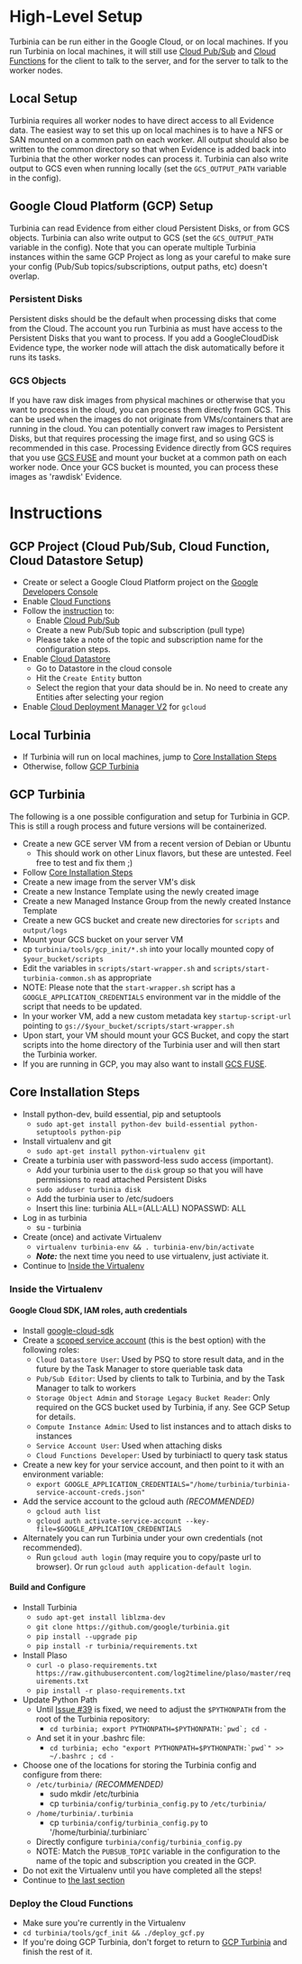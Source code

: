 # High-Level Setup

Turbinia can be run either in the Google Cloud, or on local machines. If you run
Turbinia on local machines, it will still use [Cloud
Pub/Sub](https://cloud.google.com/pubsub) and [Cloud
Functions](https://cloud.google.com/functions) for the client to talk to the
server, and for the server to talk to the worker nodes.

## Local Setup

Turbinia requires all worker nodes to have direct access to all Evidence data.
The easiest way to set this up on local machines is to have a NFS or SAN mounted
on a common path on each worker. All output should also be written to the common
directory so that when Evidence is added back into Turbinia that the other
worker nodes can process it. Turbinia can also write output to GCS even when
running locally (set the `GCS_OUTPUT_PATH` variable in the config).

## Google Cloud Platform (GCP) Setup

Turbinia can read Evidence from either cloud Persistent Disks, or from GCS
objects. Turbinia can also write output to GCS (set the `GCS_OUTPUT_PATH`
variable in the config). Note that you can operate multiple Turbinia instances
within the same GCP Project as long as your careful to make sure your config
(Pub/Sub topics/subscriptions, output paths, etc) doesn't overlap.

### Persistent Disks

Persistent disks should be the default when processing disks that come from the
Cloud. The account you run Turbinia as must have access to the Persistent Disks
that you want to process. If you add a GoogleCloudDisk Evidence type, the worker
node will attach the disk automatically before it runs its tasks.

### GCS Objects

If you have raw disk images from physical machines or otherwise that you want to
process in the cloud, you can process them directly from GCS. This can be used
when the images do not originate from VMs/containers that are running in the
cloud. You can potentially convert raw images to Persistent Disks, but that
requires processing the image first, and so using GCS is recommended in this
case. Processing Evidence directly from GCS requires that you use [GCS
FUSE](https://cloud.google.com/storage/docs/gcs-fuse) and mount your bucket at a
common path on each worker node. Once your GCS bucket is mounted, you can
process these images as 'rawdisk' Evidence.

# Instructions

## GCP Project (Cloud Pub/Sub, Cloud Function, Cloud Datastore Setup)

*   Create or select a Google Cloud Platform project on the [Google Developers
    Console](https://console.developers.google.com)
*   Enable [Cloud
    Functions](https://console.cloud.google.com/apis/library/cloudfunctions.googleapis.com)
*   Follow the
    [instruction](https://cloud.google.com/pubsub/docs/quickstart-console) to:
    *   Enable [Cloud
        Pub/Sub](https://console.cloud.google.com/apis/library/pubsub.googleapis.com)
    *   Create a new Pub/Sub topic and subscription (pull type)
    *   Please take a note of the topic and subscription name for the
        configuration steps.
*   Enable [Cloud
    Datastore](https://console.cloud.google.com/apis/api/datastore.googleapis.com)
    *   Go to Datastore in the cloud console
    *   Hit the `Create Entity` button
    *   Select the region that your data should be in. No need to create any
        Entities after selecting your region
*   Enable [Cloud Deployment Manager
    V2](https://console.cloud.google.com/apis/library/deploymentmanager.googleapis.com)
    for `gcloud`

## Local Turbinia

*   If Turbinia will run on local machines, jump to [Core Installation
    Steps](#core-installation-steps)
*   Otherwise, follow [GCP Turbinia](#gcp-turbinia)

## GCP Turbinia

The following is a one possible configuration and setup for Turbinia in GCP.
This is still a rough process and future versions will be containerized.

*   Create a new GCE server VM from a recent version of Debian or Ubuntu
    *   This should work on other Linux flavors, but these are untested. Feel
        free to test and fix them ;)
*   Follow [Core Installation Steps](#core-installation-steps)
*   Create a new image from the server VM's disk
*   Create a new Instance Template using the newly created image
*   Create a new Managed Instance Group from the newly created Instance Template
*   Create a new GCS bucket and create new directories for `scripts` and
    `output/logs`
*   Mount your GCS bucket on your server VM
*   cp `turbinia/tools/gcp_init/*.sh` into your locally mounted copy of
    `$your_bucket/scripts`
*   Edit the variables in `scripts/start-wrapper.sh` and
    `scripts/start-turbinia-common.sh` as appropriate
*   NOTE: Please note that the `start-wrapper.sh` script has a
    `GOOGLE_APPLICATION_CREDENTIALS` environment var in the middle of the script
    that needs to be updated.
*   In your worker VM, add a new custom metadata key `startup-script-url`
    pointing to `gs://$your_bucket/scripts/start-wrapper.sh`
*   Upon start, your VM should mount your GCS Bucket, and copy the start scripts
    into the home directory of the Turbinia user and will then start the
    Turbinia worker.
*   If you are running in GCP, you may also want to install [GCS
    FUSE](https://cloud.google.com/storage/docs/gcs-fuse).

## Core Installation Steps

*   Install python-dev, build essential, pip and setuptools
    *   `sudo apt-get install python-dev build-essential python-setuptools
        python-pip`
*   Install virtualenv and git
    *   `sudo apt-get install python-virtualenv git`
*   Create a turbinia user with password-less sudo access (important).
    *   Add your turbinia user to the `disk` group so that you will have
        permissions to read attached Persistent Disks
    *   `sudo adduser turbinia disk`
    *   Add the turbinia user to /etc/sudoers
    *   Insert this line: turbinia ALL=(ALL:ALL) NOPASSWD: ALL
*   Log in as turbinia
    *   su - turbinia
*   Create (once) and activate Virtualenv
    *   `virtualenv turbinia-env && . turbinia-env/bin/activate`
    *   ***Note:*** the next time you need to use virtualenv, just activiate it.
*   Continue to [Inside the Virtualenv](#inside-the-virtualenv)

### Inside the Virtualenv

#### Google Cloud SDK, IAM roles, auth credentials

*   Install
    [google-cloud-sdk](https://cloud.google.com/sdk/docs/quickstart-linux)
*   Create a [scoped service
    account](https://cloud.google.com/compute/docs/access/service-accounts)
    (this is the best option) with the following roles:
    *   `Cloud Datastore User`: Used by PSQ to store result data, and in the
        future by the Task Manager to store queriable task data
    *   `Pub/Sub Editor`: Used by clients to talk to Turbinia, and by the Task
        Manager to talk to workers
    *   `Storage Object Admin` and `Storage Legacy Bucket Reader`: Only required
        on the GCS bucket used by Turbinia, if any. See GCP Setup for details.
    *   `Compute Instance Admin`: Used to list instances and to attach disks to
        instances
    *   `Service Account User`: Used when attaching disks
    *   `Cloud Functions Developer`: Used by turbiniactl to query task status
*   Create a new key for your service account, and then point to it with an
    environment variable:
    *   `export
        GOOGLE_APPLICATION_CREDENTIALS="/home/turbinia/turbinia-service-account-creds.json"`
*   Add the service account to the gcloud auth *(RECOMMENDED)*
    *   `gcloud auth list`
    *   `gcloud auth activate-service-account
        --key-file=$GOOGLE_APPLICATION_CREDENTIALS`
*   Alternately you can run Turbinia under your own credentials (not
    recommended).
    *   Run `gcloud auth login` (may require you to copy/paste url to browser).
        Or run `gcloud auth application-default login`.

#### Build and Configure

*   Install Turbinia
    *   `sudo apt-get install liblzma-dev`
    *   `git clone https://github.com/google/turbinia.git`
    *   `pip install --upgrade pip`
    *   `pip install -r turbinia/requirements.txt`
*   Install Plaso
    *   `curl -o plaso-requirements.txt
        https://raw.githubusercontent.com/log2timeline/plaso/master/requirements.txt`
    *   `pip install -r plaso-requirements.txt`
*   Update Python Path
    *   Until [Issue #39](https://github.com/google/turbinia/issues/39) is
        fixed, we need to adjust the `$PYTHONPATH` from the root of the Turbinia
        repository:
        *   ``cd turbinia; export PYTHONPATH=$PYTHONPATH:`pwd`; cd -``
    *   And set it in your .bashrc file:
        *   ``cd turbinia; echo "export PYTHONPATH=$PYTHONPATH:`pwd`" >>
            ~/.bashrc ; cd -``
*   Choose one of the locations for storing the Turbinia config and configure
    from there:
    *   `/etc/turbinia/` *(RECOMMENDED)*
        *   sudo mkdir /etc/turbinia
        *   cp `turbinia/config/turbinia_config.py` to `/etc/turbinia/`
    *   `/home/turbinia/.turbinia`
        *   cp `turbinia/config/turbinia_config.py` to
            '/home/turbinia/.turbiniarc`
    *   Directly configure `turbinia/config/turbinia_config.py`
    *   NOTE: Match the `PUBSUB_TOPIC` variable in the configuration to the name
        of the topic and subscription you created in the GCP.
*   Do not exit the Virtualenv until you have completed all the steps!
*   Continue to [the last section](#deploy-the-cloud-functions)

### Deploy the Cloud Functions

*   Make sure you're currently in the Virtualenv
*   `cd turbinia/tools/gcf_init && ./deploy_gcf.py`
*   If you're doing GCP Turbinia, don't forget to return to [GCP
    Turbinia](#gcp-turbinia) and finish the rest of it.
